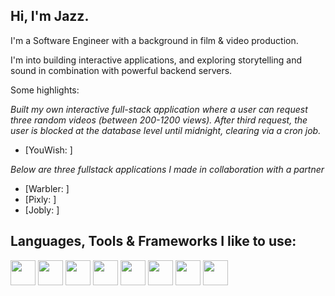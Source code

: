## Hi, I'm Jazz.

I'm a Software Engineer with a background in film & video production. 

I'm into building interactive applications, and exploring storytelling and sound in combination with powerful backend servers. 

Some highlights:

*Built my own interactive full-stack application where a user can request three random videos (between 200-1200 views). After third request, the user is blocked at the database level until midnight, clearing via a cron job.*

- [YouWish: ]


*Below are three fullstack applications I made in collaboration with a partner*

- [Warbler: ]
- [Pixly: ]
- [Jobly: ]



## Languages, Tools & Frameworks I like to use: 

<img src="https://cdn.jsdelivr.net/gh/devicons/devicon@latest/icons/javascript/javascript-original.svg" width="40" />
<img src="https://cdn.jsdelivr.net/gh/devicons/devicon@latest/icons/nodejs/nodejs-original.svg" width="40" />
<img src="https://cdn.jsdelivr.net/gh/devicons/devicon@latest/icons/nextjs/nextjs-original.svg" width="40" />
<img src="https://cdn.jsdelivr.net/gh/devicons/devicon@latest/icons/python/python-original.svg" width="40" />
<img src="https://cdn.jsdelivr.net/gh/devicons/devicon@latest/icons/react/react-original.svg" width="40" />
<img src="https://cdn.jsdelivr.net/gh/devicons/devicon@latest/icons/postgresql/postgresql-plain.svg" width="40" />
<img src="https://cdn.jsdelivr.net/gh/devicons/devicon@latest/icons/typescript/typescript-original.svg" width="40" />
<img src="https://cdn.jsdelivr.net/gh/devicons/devicon@latest/icons/express/express-original.svg" width="40" />
